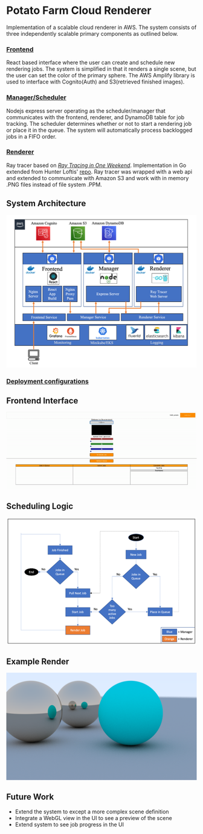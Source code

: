 # Potato Farm Cloud Renderer
Implementation of a scalable cloud renderer in AWS. The system consists of three independently scalable primary components as outlined below.
### [Frontend](./src/frontend/) 
React based interface where the user can create and schedule new rendering jobs. The system is simplified in that it renders a single scene, but the user can set the color of the primary sphere. The AWS Amplify library is used to interface with Cognito(Auth) and S3(retrieved finished images).
### [Manager/Scheduler](./src/manager/)
Nodejs express server operating as the scheduler/manager that communicates with the frontend, renderer, and DynamoDB table for job tracking. The scheduler determines whether or not to start a rendering job or place it in the queue. The system will automatically process backlogged jobs in a FIFO order.
### [Renderer](./src/renderer/)
Ray tracer based on [_Ray Tracing in One Weekend_](https://raytracing.github.io/books/RayTracingInOneWeekend.html). Implementation in Go extended from Hunter Loftis' [repo](https://github.com/hunterloftis/oneweekend). Ray tracer was wrapped with a web api and extended to communicate with Amazon S3 and work with in memory .PNG files instead of file system .PPM.
## System Architecture
![Architecture](./Potato_Farm_Architecture.png)

### [Deployment configurations](./app-deployment/)

## Frontend Interface
![User Interface Demo](./UI-Demo.gif)

## Scheduling Logic
![FLowChart](./src/manager/Control_Flow.png)

## Example Render
![Example](./Example.png)

## Future Work
- Extend the system to except a more complex scene definition
- Integrate a WebGL view in the UI to see a preview of the scene
- Extend system to see job progress in the UI